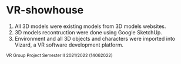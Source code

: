 # VR-showhouse

1. All 3D models were existing models from 3D models websites.
2. 3D models recontruction were done using Google SketchUp.
3. Environment and all 3D objects and characters were imported into Vizard, a VR software development platform.

<sub>VR Group Project Semester II 2021/2022 (14062022)

